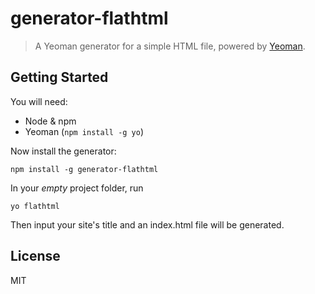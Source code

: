 # generator-flathtml

> A Yeoman generator for a simple HTML file, powered by [Yeoman](http://yeoman.io).

## Getting Started

You will need: 
* Node & npm
* Yeoman (`npm install -g yo`)

Now install the generator:

```
npm install -g generator-flathtml
```

In your *empty* project folder, run

```
yo flathtml
```

Then input your site's title and an index.html file will be generated. 

## License

MIT
